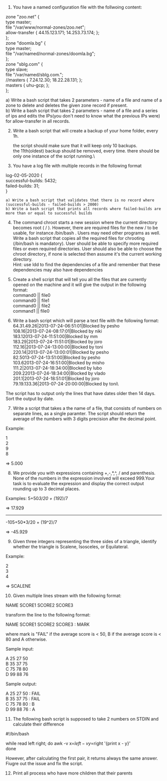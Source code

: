 1. You have a named configuration file with the follwoing content:

zone "zoo.net" {\
       type master;\
       file "/var/www/normal-zones/zoo.net";\
       allow-transfer { 44.15.123.171; 14.253.73.174; };\
};\
zone "doomla.bg" {\
       type master;\
       file "/var/named/normal-zones/doomla.bg";\
};\
zone "sblg.com" {\
       type slave;\
       file "/var/named/sblg.com.";\
       //masters { 7.24.12.30; 18.22.28.131; };\
       masters { uhu-gcp; };\
};

   a) Write a bash script that takes 2 parameters - name of a file and name of a zone to delete and deletes the given zone record if present.\
   b) Write a bash script that takes 2 parameters - name of a file and a series of ips and edits the IPs(you don't need to know what the previous IPs were) for allow-transfer in all records.


2. Write a bash script that will create a backup of your home folder, every 1h.

    the script should make sure that it will keep only 10 backups.\
    the 11th(oldest) backup should be removed, every time.
    there should be only one instance of the script running.\

3. You have a log file with multiple records in the following format

log-02-05-2020 {\
	successful-builds: 5432;\
	failed-builds: 31;\
}

	a) Write a bash script that validates that there is no record where (successful-builds - failed-builds > 2000)
	b) Write a bash script that prints all records where failed-builds are more than or equal to successful builds

4. The command chroot starts a new session where the current directory becomes root ( / ). However, there are required files for the new / to be usable, for instance /bin/bash . Users may need other programs as well.\
Write a bash script that copies all the required files for chrooting (/bin/bash is mandatory). User should be able to specify more required files or even required directories. User should also be able to choose  the chroot directory, if none is selected then assume it's the current working directory.\
Hint: use ldd to find the dependencies of a file and remember that these dependencies may also have dependencies

5. Create a shell script that will tell you all the files that are currently opened on the machine and it will give the output in the following format:\
  command0 || file0\
  command0 || file1\
  command0 || file2\
  command1 || file0

6. Write a bash script which will parse a text file with the following format:\
64.31.49.26|2013-07-24-06:51:01|Blocked by pesho\
108.16|2013-07-24-08:17:01|Blocked by niki\
183.12013-07-24-11:51:00|Blocked by mm\
183.29|2013-07-24-11:51:01|Blocked by joro\
112.16|2013-07-24-13:00:00|Blocked by toni\
220.14|2013-07-24-13:00:01|Blocked by pesho\
82.5013-07-24-13:51:00|Blocked by pesho\
103.62013-07-24-16:51:00|Blocked by misho\
111.2|2013-07-24-18:34:00|Blocked by lubo\
209.22013-07-24-18:34:00|Blocked by vlado\
201.1|2013-07-24-18:51:01|Blocked by joro\
79.19.133.36|2013-07-24-20:00:00|Blocked by toni\

The script has to output only the lines that have dates older then 14 days. Sort the output by date. 

7. Write a script that takes a the name of a file, that consists of numbers on separate lines, as a single paramter. The script should return the average of the numbers with 3 digits precision after the decimal point.

Example:

1\
2\
9\
8

=> 5.000

8. We provide you with expressions containing +,-,*,^, / and parenthesis. None of the numbers in the expression involved will exceed 999.Your task is to evaluate the expression and display the correct output rounding up to 3 decimal places. 

Examples:
5+50*3/20 + (19*2)/7

=> 17.929

-----------

-105+50*3/20 + (19^2)/7

=> -45.929

9. Given three integers representing the three sides of a triangle, identify whether the triangle is Scalene, Isosceles, or Equilateral.

Example:

2\
3\
4

=> SCALENE

10. Given multiple lines stream with the following format: 

NAME SCORE1 SCORE2 SCORE3

transform the line to the following format:

NAME SCORE1 SCORE2 SCORE3 : MARK

where mark is "FAIL" if the average score is < 50, B if the average score is < 80 and A otherwise.

Sample input:

A 25 27 50\
B 35 37 75\
C 75 78 80\
D 99 88 76

Sample output:

A 25 27 50 : FAIL\
B 35 37 75 : FAIL\
C 75 78 80 : B\
D 99 88 76 : A

11. The following bash script is supposed to take 2 numbers on STDIN and calculate their difference

#!/bin/bash

while read left right; do
        awk -v x=$left -v y=$right '{print x - y}'        
done

However, after calculating the first pair, it returns always the same answer. Fiugre out the issue and fix the script.

12. Print all process who have more children that their parents
